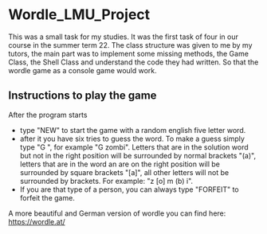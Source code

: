 # Wordle_LMU_Project
This was a small task for my studies. It was the first task of four in our course in the summer term 22. The class structure was given to me by my tutors, the main part was to implement some missing methods, the Game Class, the Shell Class and understand the code they had written. So that the wordle game as a console game would work. 

## Instructions to play the game

After the program starts 
- type "NEW" to start the game with a random english five letter word. 
- after it you have six tries to guess the word. To make a guess simply type "G <five letter word>", for example "G zombi". 
Letters that are in the solution word but not in the right position will be surrounded by normal brackets "(a)", letters that are in the word an are on the right position will be surrounded by square brackets "[a]", all other letters will not be surrounded by brackets. For example: "z [o] m (b) i". 
- If you are that type of a person, you can always type "FORFEIT" to forfeit the game. 

A more beautiful and German version of wordle you can find here: 
https://wordle.at/ 
